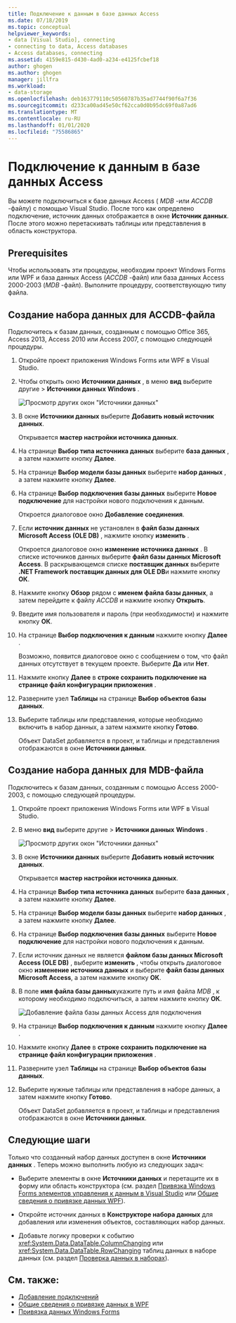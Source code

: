 ```yaml
---
title: Подключение к данным в базе данных Access
ms.date: 07/18/2019
ms.topic: conceptual
helpviewer_keywords:
- data [Visual Studio], connecting
- connecting to data, Access databases
- Access databases, connecting
ms.assetid: 4159e815-d430-4ad0-a234-e4125fcbef18
author: ghogen
ms.author: ghogen
manager: jillfra
ms.workload:
- data-storage
ms.openlocfilehash: deb163779110c50560787b35ad7744f90f6a7f36
ms.sourcegitcommit: d233ca00ad45e50cf62cca0d0b95dc69f0a87ad6
ms.translationtype: MT
ms.contentlocale: ru-RU
ms.lasthandoff: 01/01/2020
ms.locfileid: "75586865"
---
```

# <a name="connect-to-data-in-an-access-database"></a>Подключение к данным в базе данных Access

Вы можете подключиться к базе данных Access ( *MDB* -или *ACCDB* -файлу) с помощью Visual Studio. После того как определено подключение, источник данных отображается в окне **Источник данных**. После этого можно перетаскивать таблицы или представления в область конструктора.

## <a name="prerequisites"></a>Prerequisites

Чтобы использовать эти процедуры, необходим проект Windows Forms или WPF и база данных Access (*ACCDB* -файл) или база данных Access 2000-2003 (*MDB* -файл). Выполните процедуру, соответствующую типу файла.

## <a name="create-a-dataset-for-an-accdb-file"></a>Создание набора данных для ACCDB-файла

Подключитесь к базам данных, созданным с помощью Office 365, Access 2013, Access 2010 или Access 2007, с помощью следующей процедуры.

1. Откройте проект приложения Windows Forms или WPF в Visual Studio.

2. Чтобы открыть окно **Источники данных** , в меню **вид** выберите другие > **Источники данных** **Windows** .

   ![Просмотр других окон "Источники данных"](../data-tools/media/viewdatasources.png)

3. В окне **Источники данных** выберите **Добавить новый источник данных**.

   Открывается **мастер настройки источника данных**.

4. На странице **Выбор типа источника данных** выберите **база данных** , а затем нажмите кнопку **Далее**.

5. На странице **Выбор модели базы данных** выберите **набор данных** , а затем нажмите кнопку **Далее**.

6. На странице **Выбор подключения базы данных** выберите **Новое подключение** для настройки нового подключения к данным.

   Откроется диалоговое окно **Добавление соединения**.

7. Если **источник данных** не установлен в **файл базы данных Microsoft Access (OLE DB)** , нажмите кнопку **изменить** .

   Откроется диалоговое окно **изменение источника данных** . В списке источников данных выберите **файл базы данных Microsoft Access**. В раскрывающемся списке **поставщик данных** выберите **.NET Framework поставщик данных для OLE DB**и нажмите кнопку **ОК**.

8. Нажмите кнопку **Обзор** рядом с **именем файла базы данных**, а затем перейдите к файлу *ACCDB* и нажмите кнопку **Открыть**.

9. Введите имя пользователя и пароль (при необходимости) и нажмите кнопку **ОК**.

10. На странице **Выбор подключения к данным** нажмите кнопку **Далее** .

    Возможно, появится диалоговое окно с сообщением о том, что файл данных отсутствует в текущем проекте. Выберите **Да** или **Нет**.

11. Нажмите кнопку **Далее** в **строке сохранить подключение на странице файл конфигурации приложения** .

12. Разверните узел **Таблицы** на странице **Выбор объектов базы данных**.

13. Выберите таблицы или представления, которые необходимо включить в набор данных, а затем нажмите кнопку **Готово**.

    Объект DataSet добавляется в проект, и таблицы и представления отображаются в окне **Источники данных**.

## <a name="create-a-dataset-for-an-mdb-file"></a>Создание набора данных для MDB-файла

Подключитесь к базам данных, созданным с помощью Access 2000-2003, с помощью следующей процедуры.

1. Откройте проект приложения Windows Forms или WPF в Visual Studio.

2. В меню **вид** выберите другие > **Источники данных** **Windows** .

   ![Просмотр других окон "Источники данных"](../data-tools/media/viewdatasources.png)

3. В окне **Источники данных** выберите **Добавить новый источник данных**.

    Открывается **мастер настройки источника данных**.

4. На странице **Выбор типа источника данных** выберите **база данных** , а затем нажмите кнопку **Далее**.

5. На странице **Выбор модели базы данных** выберите **набор данных** , а затем нажмите кнопку **Далее**.

6. На странице **Выбор подключения базы данных** выберите **Новое подключение** для настройки нового подключения к данным.

7. Если источник данных не является **файлом базы данных Microsoft Access (OLE DB)** , выберите **изменить** , чтобы открыть диалоговое окно **изменение источника данных** и выберите **файл базы данных Microsoft Access**, а затем нажмите кнопку **ОК**.

8. В поле **имя файла базы данных**укажите путь и имя файла *MDB* , к которому необходимо подключиться, а затем нажмите кнопку **ОК**.

   ![Добавление файла базы данных Access для подключения](../data-tools/media/add-connection-access-db.png)

9. На странице **Выбор подключения к данным** нажмите кнопку **Далее** .

10. Нажмите кнопку **Далее** в **строке сохранить подключение на странице файл конфигурации приложения** .

11. Разверните узел **Таблицы** на странице **Выбор объектов базы данных**.

12. Выберите нужные таблицы или представления в наборе данных, а затем нажмите кнопку **Готово**.

    Объект DataSet добавляется в проект, и таблицы и представления отображаются в окне **Источники данных**.

## <a name="next-steps"></a>Следующие шаги

Только что созданный набор данных доступен в окне **Источники данных** . Теперь можно выполнить любую из следующих задач:

- Выберите элементы в окне **Источники данных** и перетащите их в форму или область конструктора (см. раздел [Привязка Windows Forms элементов управления к данным в Visual Studio](../data-tools/bind-windows-forms-controls-to-data-in-visual-studio.md) или [Общие сведения о привязке данных WPF](/dotnet/desktop-wpf/data/data-binding-overview)).

- Откройте источник данных в **Конструкторе набора данных** для добавления или изменения объектов, составляющих набор данных.

- Добавьте логику проверки к событию <xref:System.Data.DataTable.ColumnChanging> или <xref:System.Data.DataTable.RowChanging> таблиц данных в наборе данных (см. раздел [Проверка данных в наборах](../data-tools/validate-data-in-datasets.md)).

## <a name="see-also"></a>См. также:

- [Добавление подключений](../data-tools/add-new-connections.md)
- [Общие сведения о привязке данных в WPF](/dotnet/framework/wpf/data/data-binding-overview)
- [Привязка данных Windows Forms](/dotnet/framework/winforms/data-binding-and-windows-forms)
